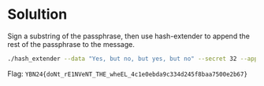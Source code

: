# Solultion
Sign a substring of the passphrase, then use hash-extender to append the rest of the passphrase to the message.

```sh
./hash_extender --data "Yes, but no, but yes, but no" --secret 32 --append "." --signature <message_signature> --format sha256
```

Flag: `YBN24{doNt_rE1NVeNT_THE_wheEL_4c1e0ebda9c334d245f8baa7500e2b67}`